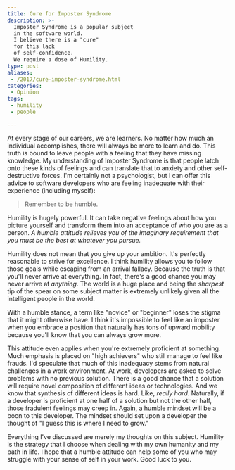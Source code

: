 ```yaml
---
title: Cure for Imposter Syndrome
description: >-
  Imposter Syndrome is a popular subject
  in the software world.
  I believe there is a "cure"
  for this lack
  of self-confidence.
  We require a dose of Humility.
type: post
aliases:
 - /2017/cure-imposter-syndrome.html
categories:
 - Opinion
tags:
 - humility
 - people

---
```


At every stage of our careers,
we are learners.
No matter how much an individual accomplishes,
there will always be more to learn and do.
This truth is bound to leave people
with a feeling that they have missing knowledge.
My understanding of Imposter Syndrome
is that people latch onto these kinds of feelings
and can translate that to anxiety
and other self-destructive forces.
I'm certainly not a psychologist,
but I can offer this advice
to software developers
who are feeling inadequate
with their experience
(including myself):

> Remember to be humble.

Humility is hugely powerful.
It can take negative feelings
about how you picture yourself
and transform them
into an acceptance
of who you are as a person.
*A humble attitude relieves you
of the imaginary requirement
that you must be the best
at whatever you pursue.*

Humility does not mean
that you give up your ambition.
It's perfectly reasonable to strive
for excellence.
I think humility allows you to follow
those goals
while escaping from an arrival fallacy.
Because the truth is that you'll never arrive at everything.
In fact,
there's a good chance you may never arrive
at *anything*.
The world is a huge place
and being the *sharpest* tip of the spear
on some subject matter
is extremely unlikely
given all the intelligent people in the world.

With a humble stance,
a term like "novice" or "beginner"
loses the stigma that it might otherwise have.
I think it's impossible to feel like an imposter
when you embrace a position
that naturally has tons of upward mobility
because you'll know that you can always grow more.

This attitude even applies
when you're extremely proficient at something.
Much emphasis is placed
on "high achievers"
who still manage to feel like frauds.
I'd speculate that much
of this inadequacy
stems from natural challenges
in a work environment.
At work,
developers are asked
to solve problems
with no previous solution.
There is a good chance
that a solution will require novel composition
of different ideas or technologies.
And we know that synthesis of different ideas is hard.
Like, *really hard*.
Naturally,
if a developer is proficient
at one half of a solution
but not the other half,
those fradulent feelings may creep in.
Again,
a humble mindset
will be a boon
to this developer.
The mindset should set upon a developer
the thought of
"I guess this is where I need to grow."

Everything I've discussed are merely my thoughts
on this subject.
Humility is the strategy
that I choose
when dealing with my own humanity
and my path in life.
I hope that a humble attitude
can help some of you who may struggle
with your sense of self
in your work.
Good luck to you.
